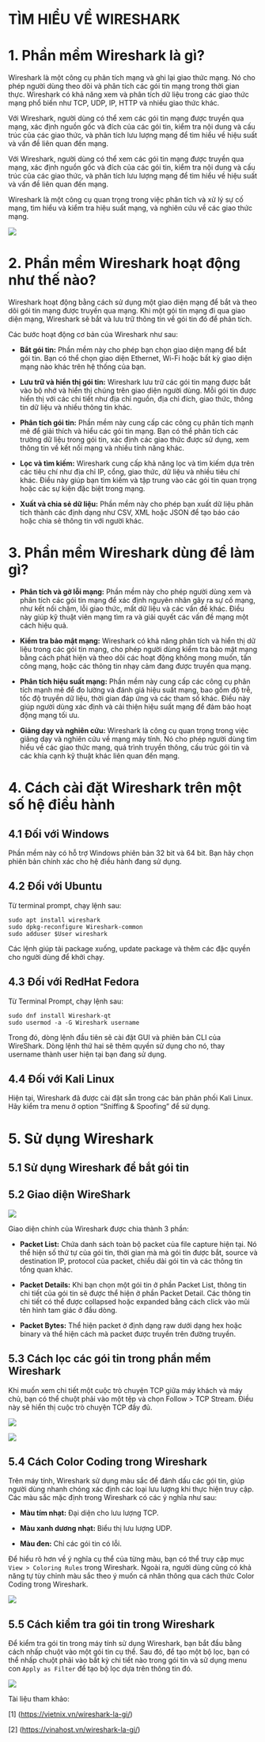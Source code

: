 # TÌM HIỂU VỀ WIRESHARK
# 1. Phần mềm Wireshark là gì?
Wireshark là một công cụ phân tích mạng và ghi lại giao thức mạng. Nó cho phép người dùng theo dõi và phân tích các gói tin mạng trong thời gian thực. Wireshark có khả năng xem và phân tích dữ liệu trong các giao thức mạng phổ biến như TCP, UDP, IP, HTTP và nhiều giao thức khác.

Với Wireshark, người dùng có thể xem các gói tin mạng được truyền qua mạng, xác định nguồn gốc và đích của các gói tin, kiểm tra nội dung và cấu trúc của các giao thức, và phân tích lưu lượng mạng để tìm hiểu về hiệu suất và vấn đề liên quan đến mạng.

Với Wireshark, người dùng có thể xem các gói tin mạng được truyền qua mạng, xác định nguồn gốc và đích của các gói tin, kiểm tra nội dung và cấu trúc của các giao thức, và phân tích lưu lượng mạng để tìm hiểu về hiệu suất và vấn đề liên quan đến mạng.

Wireshark là một công cụ quan trọng trong việc phân tích và xử lý sự cố mạng, tìm hiểu và kiểm tra hiệu suất mạng, và nghiên cứu về các giao thức mạng.

![](../imgs/39.png)

# 2. Phần mềm Wireshark hoạt động như thế nào?
Wireshark hoạt động bằng cách sử dụng một giao diện mạng để bắt và theo dõi gói tin mạng được truyền qua mạng. Khi một gói tin mạng đi qua giao diện mạng, Wireshark sẽ bắt và lưu trữ thông tin về gói tin đó để phân tích.

Các bước hoạt động cơ bản của Wireshark như sau:

- **Bắt gói tin:** Phần mềm này cho phép bạn chọn giao diện mạng để bắt gói tin. Bạn có thể chọn giao diện Ethernet, Wi-Fi hoặc bất kỳ giao diện mạng nào khác trên hệ thống của bạn.

- **Lưu trữ và hiển thị gói tin:** Wireshark lưu trữ các gói tin mạng được bắt vào bộ nhớ và hiển thị chúng trên giao diện người dùng. Mỗi gói tin được hiển thị với các chi tiết như địa chỉ nguồn, địa chỉ đích, giao thức, thông tin dữ liệu và nhiều thông tin khác.

- **Phân tích gói tin:** Phần mềm này cung cấp các công cụ phân tích mạnh mẽ để giải thích và hiểu các gói tin mạng. Bạn có thể phân tích các trường dữ liệu trong gói tin, xác định các giao thức được sử dụng, xem thông tin về kết nối mạng và nhiều tính năng khác.

- **Lọc và tìm kiếm:** Wireshark cung cấp khả năng lọc và tìm kiếm dựa trên các tiêu chí như địa chỉ IP, cổng, giao thức, dữ liệu và nhiều tiêu chí khác. Điều này giúp bạn tìm kiếm và tập trung vào các gói tin quan trọng hoặc các sự kiện đặc biệt trong mạng.

- **Xuất và chia sẻ dữ liệu:** Phần mềm này cho phép bạn xuất dữ liệu phân tích thành các định dạng như CSV, XML hoặc JSON để tạo báo cáo hoặc chia sẻ thông tin với người khác.
# 3. Phần mềm Wireshark dùng để làm gì?

- **Phân tích và gỡ lỗi mạng:** Phần mềm này cho phép người dùng xem và phân tích các gói tin mạng để xác định nguyên nhân gây ra sự cố mạng, như kết nối chậm, lỗi giao thức, mất dữ liệu và các vấn đề khác. Điều này giúp kỹ thuật viên mạng tìm ra và giải quyết các vấn đề mạng một cách hiệu quả.

- **Kiểm tra bảo mật mạng:** Wireshark có khả năng phân tích và hiển thị dữ liệu trong các gói tin mạng, cho phép người dùng kiểm tra bảo mật mạng bằng cách phát hiện và theo dõi các hoạt động không mong muốn, tấn công mạng, hoặc các thông tin nhạy cảm đang được truyền qua mạng.

- **Phân tích hiệu suất mạng:** Phần mềm này cung cấp các công cụ phân tích mạnh mẽ để đo lường và đánh giá hiệu suất mạng, bao gồm độ trễ, tốc độ truyền dữ liệu, thời gian đáp ứng và các tham số khác. Điều này giúp người dùng xác định và cải thiện hiệu suất mạng để đảm bảo hoạt động mạng tối ưu.

- **Giảng dạy và nghiên cứu:** Wireshark là công cụ quan trọng trong việc giảng dạy và nghiên cứu về mạng máy tính. Nó cho phép người dùng tìm hiểu về các giao thức mạng, quá trình truyền thông, cấu trúc gói tin và các khía cạnh kỹ thuật khác liên quan đến mạng.
# 4. Cách cài đặt Wireshark trên một số hệ điều hành
## 4.1 Đối với Windows
Phần mềm này có hỗ trợ Windows phiên bản 32 bit và 64 bit. Bạn hãy chọn phiên bản chính xác cho hệ điều hành đang sử dụng.
## 4.2 Đối với Ubuntu
Từ terminal prompt, chạy lệnh sau:
```
sudo apt install wireshark
sudo dpkg-reconfigure Wireshark-common
sudo adduser $User wireshark
```
Các lệnh giúp tải package xuống, update package và thêm các đặc quyền cho người dùng để khởi chạy.
## 4.3 Đối với RedHat Fedora
Từ Terminal Prompt, chạy lệnh sau:
```
sudo dnf install Wireshark-qt
sudo usermod -a -G Wireshark username
```
Trong đó, dòng lệnh đầu tiên sẽ cài đặt GUI và phiên bản CLI của WireShark. Dòng lệnh thứ hai sẽ thêm quyền sử dụng cho nó, thay username thành user hiện tại bạn đang sử dụng.
## 4.4 Đối với Kali Linux
Hiện tại, Wireshark đã được cài đặt sẵn trong các bản phân phối Kali Linux. Hãy kiểm tra menu ở option “Sniffing & Spoofing” để sử dụng.

# 5. Sử dụng Wireshark
## 5.1 Sử dụng Wireshark để bắt gói tin
## 5.2 Giao diện WireShark

![](../imgs/41.png)

Giao diện chính của Wireshark được chia thành 3 phần:

- **Packet List:** Chứa danh sách toàn bộ packet của file capture hiện tại. Nó thể hiện số thứ tự của gói tin, thời gian mà mà gói tin được bắt, source và destination IP, protocol của packet, chiều dài gói tin và các thông tin tổng quan khác.

- **Packet Details:** Khi bạn chọn một gói tin ở phần Packet List, thông tin chi tiết của gói tin sẽ được thể hiện ở phần Packet Detail. Các thông tin chi tiết có thể được collapsed hoặc expanded bằng cách click vào mũi tên hình tam giác ở đầu dòng. 

- **Packet Bytes:** Thể hiện packet ở định dạng raw dưới dạng hex hoặc binary và thể hiện cách mà packet được truyền trên đường truyền. 

## 5.3 Cách lọc các gói tin trong phần mềm Wireshark
Khi muốn xem chi tiết một cuộc trò chuyện TCP giữa máy khách và máy chủ, bạn có thể chuột phải vào một tệp và chọn Follow > TCP Stream. Điều này sẽ hiển thị cuộc trò chuyện TCP đầy đủ.

![](../imgs/46.png)

![](../imgs/45.png)
## 5.4 Cách Color Coding trong Wireshark
Trên máy tính, Wireshark sử dụng màu sắc để đánh dấu các gói tin, giúp người dùng nhanh chóng xác định các loại lưu lượng khi thực hiện truy cập. Các màu sắc mặc định trong Wireshark có các ý nghĩa như sau:

- **Màu tím nhạt:** Đại diện cho lưu lượng TCP.
 
- **Màu xanh dương nhạt:** Biểu thị lưu lượng UDP.                      

- **Màu đen:** Chỉ các gói tin có lỗi.           

Để hiểu rõ hơn về ý nghĩa cụ thể của từng màu, bạn có thể truy cập mục `View > Coloring Rules` trong Wireshark. Ngoài ra, người dùng cũng có khả năng tự tùy chỉnh màu sắc theo ý muốn cá nhân thông qua cách thức Color Coding trong Wireshark.

![](../imgs/47.png)
## 5.5 Cách kiểm tra gói tin trong Wireshark
Để kiểm tra gói tin trong máy tính sử dụng Wireshark, bạn bắt đầu bằng cách nhấp chuột vào một gói tin cụ thể. Sau đó, để tạo một bộ lọc, bạn có thể nhấp chuột phải vào bất kỳ chi tiết nào trong gói tin và sử dụng menu con `Apply as Filter` để tạo bộ lọc dựa trên thông tin đó.

![](../imgs/48.png)

Tài liệu tham khảo:

[1] (https://vietnix.vn/wireshark-la-gi/)

[2] (https://vinahost.vn/wireshark-la-gi/)
